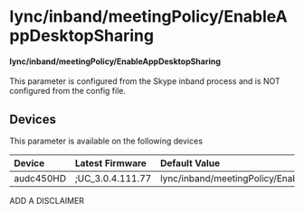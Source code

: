 ﻿---
description: lync/inband/meetingPolicy/EnableAppDesktopSharing
search:
    keywords: ['lync','inband','meetingPolicy','EnableAppDesktopSharing']
---

# lync/inband/meetingPolicy/EnableAppDesktopSharing

#### lync/inband/meetingPolicy/EnableAppDesktopSharing

This parameter is configured from the Skype inband process and is NOT configured from the config file.



## Devices
This parameter is available on the following devices

| Device | Latest Firmware | Default Value |
|:---|:---|:---|
| audc450HD | ;UC_3.0.4.111.77 | lync/inband/meetingPolicy/EnableAppDesktopSharing=0 

ADD A DISCLAIMER
